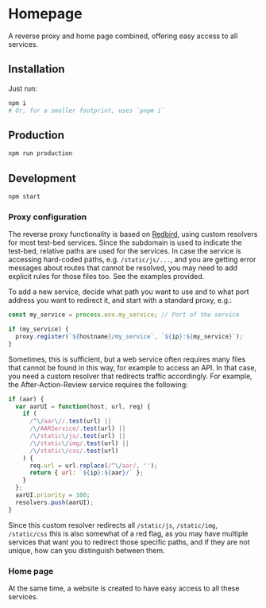 # Homepage

A reverse proxy and home page combined, offering easy access to all services.

## Installation

Just run:

```bash
npm i
# Or, for a smaller footprint, uses `pnpm i`
```

## Production

```bash
npm run production
```

## Development

```bash
npm start
```

### Proxy configuration

The reverse proxy functionality is based on [Redbird](https://github.com/OptimalBits/redbird), using custom resolvers for most test-bed services. Since the subdomain is used to indicate the test-bed, relative paths are used for the services. In case the service is accessing hard-coded paths, e.g. `/static/js/...`, and you are getting error messages about routes that cannot be resolved, you may need to add explicit rules for those files too. See the examples provided.

To add a new service, decide what path you want to use and to what port address you want to redirect it, and start with a standard proxy, e.g.:

```js
const my_service = process.env.my_service; // Port of the service

if (my_service) {
  proxy.register(`${hostname}/my_service`, `${ip}:${my_service}`);
}
```

Sometimes, this is sufficient, but a web service often requires many files that cannot be found in this way, for example to access an API. In that case, you need a custom resolver that redirects traffic accordingly. For example, the After-Action-Review service requires the following:

```js
if (aar) {
  var aarUI = function(host, url, req) {
    if (
      /^\/aar\//.test(url) ||
      /\/AARService/.test(url) ||
      /\/static\/js/.test(url) ||
      /\/static\/img/.test(url) ||
      /\/static\/css/.test(url)
    ) {
      req.url = url.replace(/^\/aar/, '');
      return { url: `${ip}:${aar}/` };
    }
  };
  aarUI.priority = 100;
  resolvers.push(aarUI);
}
```

Since this custom resolver redirects all `/static/js`, `/static/img`, `/static/css` this is also somewhat of a red flag, as you may have multiple services that want you to redirect those specific paths, and if they are not unique, how can you distinguish between them.

### Home page

At the same time, a website is created to have easy access to all these services.
